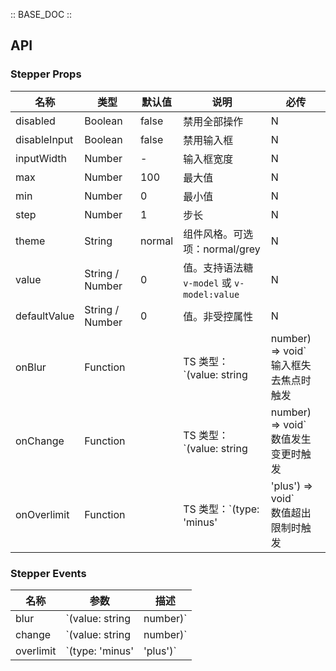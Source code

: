 :: BASE_DOC ::

## API
### Stepper Props

名称 | 类型 | 默认值 | 说明 | 必传
-- | -- | -- | -- | --
disabled | Boolean | false | 禁用全部操作 | N
disableInput | Boolean | false | 禁用输入框 | N
inputWidth | Number | - | 输入框宽度 | N
max | Number | 100 | 最大值 | N
min | Number | 0 | 最小值 | N
step | Number | 1 | 步长 | N
theme | String | normal | 组件风格。可选项：normal/grey | N
value | String / Number | 0 | 值。支持语法糖 `v-model` 或 `v-model:value` | N
defaultValue | String / Number | 0 | 值。非受控属性 | N
onBlur | Function |  | TS 类型：`(value: string | number) => void`<br/>输入框失去焦点时触发 | N
onChange | Function |  | TS 类型：`(value: string | number) => void`<br/>数值发生变更时触发 | N
onOverlimit | Function |  | TS 类型：`(type: 'minus' | 'plus') => void`<br/>数值超出限制时触发 | N

### Stepper Events

名称 | 参数 | 描述
-- | -- | --
blur | `(value: string | number)` | 输入框失去焦点时触发
change | `(value: string | number)` | 数值发生变更时触发
overlimit | `(type: 'minus' | 'plus')` | 数值超出限制时触发
